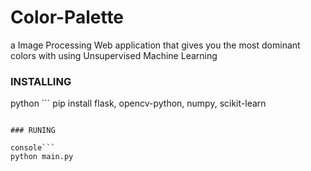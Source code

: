 # Color-Palette
a Image Processing Web application that gives you the most dominant colors with using Unsupervised Machine Learning


### INSTALLING

python ```
pip install flask, opencv-python, numpy, scikit-learn
```

### RUNING

console```
python main.py
```
